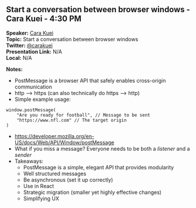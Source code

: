 ## Start a conversation between browser windows - Cara Kuei - 4:30 PM
**Speaker:** [Cara Kuei](https://github.com/carakuei) <br>
**Topic:** Start a conversation between browser windows <br>
**Twitter:** [@carakuei](https://twitter.com/carakuei) <br>
**Presentation Link:** N/A <br>
**Local:** N/A <br>

**Notes:**
- PostMessage is a browser API that safely enables cross-origin communication
- http --> https (can also technically do https --> http)
- Simple example usage:

```
window.postMessage(
    "Are you ready for football", // Message to be sent
    "https://www.nfl.com" // The target origin
)
```

- https://developer.mozilla.org/en-US/docs/Web/API/Window/postMessage
- What if you miss a message? Everyone needs to be both a *listener* and a *sender*
- Takeaways:
    + PostMessage is a simple, elegant API that provides modularity
    + Well structured messages
    + Be asynchronous (set it up correctly)
    + Use in React
    + Strategic migration (smaller yet highly effective changes)
    + Simplifying UX